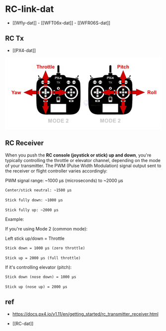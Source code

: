 
# RC-link-dat

- [[Wfly-dat]] - [[WFT06x-dat]] - [[WFR06S-dat]]

## RC Tx 

- [[PX4-dat]] 

![](2025-05-23-16-14-35.png)



## RC Receiver 

When you push the **RC console (joystick or stick) up and down**, you're typically controlling the throttle or elevator channel, depending on the mode of your transmitter. The PWM (Pulse Width Modulation) signal output sent to the receiver or flight controller varies accordingly:

PWM signal range: ~1000 µs (microseconds) to ~2000 µs

    Center/stick neutral: ~1500 µs

    Stick fully down: ~1000 µs

    Stick fully up: ~2000 µs

Example:

If you're using Mode 2 (common mode):

Left stick up/down = Throttle

    Stick down = 1000 µs (zero throttle)

    Stick up = 2000 µs (full throttle)

If it's controlling elevator (pitch):

    Stick down (nose down) = 1000 µs

    Stick up (nose up) = 2000 µs



## ref 

- https://docs.px4.io/v1.11/en/getting_started/rc_transmitter_receiver.html

- [[RC-dat]]